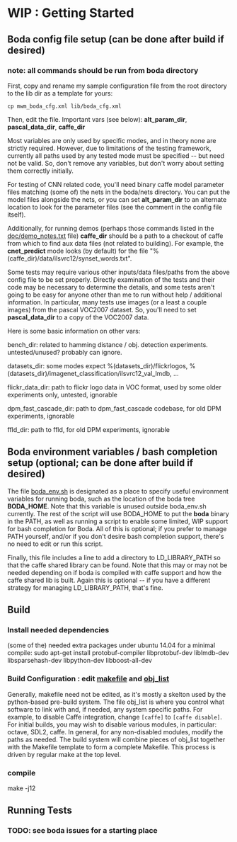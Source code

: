 # WIP : Getting Started

## Boda config file setup (can be done after build if desired)
### note: all commands should be run from boda directory 

First, copy and rename my sample configuration file from the root directory to the lib dir as a template for yours:

    cp mwm_boda_cfg.xml lib/boda_cfg.xml

Then, edit the file. Important vars (see below): **alt_param_dir**, **pascal_data_dir**, **caffe_dir**

Most variables are only used by specific modes, and in theory none are strictly required. However, due to limitations of the testing framework, currently all paths used by any tested mode must be specified -- but need not be valid. So, don't remove any variables, but don't worry about setting them correctly initially. 

For testing of CNN related code, you'll need binary caffe model parameter files matching (some of) the nets in the boda/nets directory. You can put the model files alongside the nets, or you can set **alt_param_dir** to an alternate location to look for the parameter files (see the comment in the config file itself).

Additionally, for running demos (perhaps those commands listed in the [doc/demo_notes.txt](doc/demo_notes.txt) file) **caffe_dir** should be a path to a checkout of caffe from which to find aux data files (not related to building). For example, the **cnet_predict** mode looks (by default) for the file "%(caffe_dir)/data/ilsvrc12/synset_words.txt".

Some tests may require various other inputs/data files/paths from the above config file to be set properly. Directly examination of the tests and their code may be necessary to determine the details, and some tests aren't going to be easy for anyone other than me to run without help / additional information. In particular, many tests use images (or a least a couple images) from the pascal VOC2007 dataset. So, you'll need to set **pascal_data_dir** to a copy of the VOC2007 data.

Here is some basic information on other vars:

bench_dir: related to hamming distance / obj. detection experiments. untested/unused? probably can ignore.

datasets_dir: some modes expect %(datasets_dir)/flickrlogos, %(datasets_dir)/imagenet_classification/ilsvrc12_val_lmdb, ...

flickr_data_dir: path to flickr logo data in VOC format, used by some older experiments only, untested, ignorable

dpm_fast_cascade_dir: path to dpm_fast_cascade codebase, for old DPM experiments, ignorable

ffld_dir: path to ffld, for old DPM experiments, ignorable

## Boda environment variables / bash completion setup (optional; can be done after build if desired)

The file [boda_env.sh](boda_env.sh) is designated as a place to specify useful environment variables for running boda, such as the location of the boda tree **BODA_HOME**. Note that this variable is unused outside boda_env.sh currently. The rest of the script will use BODA_HOME to put the **boda** binary in the PATH, as well as running a script to enable some limited, WIP support for bash completion for Boda. All of this is optional; if you prefer to manage PATH yourself, and/or if you don't desire bash completion support, there's no need to edit or run this script.

Finally, this file includes a line to add a directory to LD_LIBRARY_PATH so that the caffe shared library can be found. Note that this may or may not be needed depending on if boda is compiled with caffe support and how the caffe shared lib is built. Again this is optional -- if you have a different strategy for managing LD_LIBRARY_PATH, that's fine.

## Build

### Install needed dependencies

(some of the) needed extra packages under ubuntu 14.04 for a minimal compile:
sudo apt-get install protobuf-compiler libprotobuf-dev liblmdb-dev libsparsehash-dev libpython-dev libboost-all-dev

### Build Configuration : edit [makefile](makefile) and [obj_list](obj_list)

Generally, makefile need not be edited, as it's mostly a skelton used by the python-based pre-build system.
The file obj_list is where you control what software to link with and, if needed, any system specific paths. 
For example, to disable Caffe integration, change `[caffe]` to `[caffe disable]`. 
For initial builds, you may wish to disable various modules, in particular: octave, SDL2, caffe.
In general, for any non-disabled modules, modify the paths as needed. 
The build system will combine pieces of obj_list together with the Makefile template to form a complete Makefile.
This process is driven by regular make at the top level.

### compile

make -j12

## Running Tests

### TODO: see boda issues for a starting place







